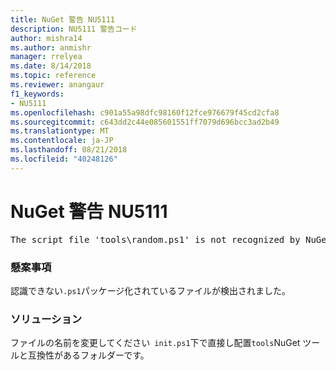 ```yaml
---
title: NuGet 警告 NU5111
description: NU5111 警告コード
author: mishra14
ms.author: anmishr
manager: rrelyea
ms.date: 8/14/2018
ms.topic: reference
ms.reviewer: anangaur
f1_keywords:
- NU5111
ms.openlocfilehash: c901a55a98dfc98160f12fce976679f45cd2cfa8
ms.sourcegitcommit: c643dd2c44e085601551ff7079d696bcc3ad2b49
ms.translationtype: MT
ms.contentlocale: ja-JP
ms.lasthandoff: 08/21/2018
ms.locfileid: "40248126"
---
```

# <a name="nuget-warning-nu5111"></a>NuGet 警告 NU5111
<pre>The script file 'tools\random.ps1' is not recognized by NuGet and hence will not be executed during installation of this package. Rename it to install.ps1, uninstall.ps1 or init.ps1 and place it directly under 'tools'.</pre>

### <a name="issue"></a>懸案事項

認識できない`.ps1`パッケージ化されているファイルが検出されました。


### <a name="solution"></a>ソリューション

ファイルの名前を変更してください` init.ps1`下で直接し配置`tools`NuGet ツールと互換性があるフォルダーです。

